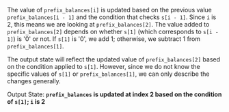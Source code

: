 The value of `prefix_balances[i]` is updated based on the previous value `prefix_balances[i - 1]` and the condition that checks `s[i - 1]`. Since `i` is 2, this means we are looking at `prefix_balances[2]`. The value added to `prefix_balances[2]` depends on whether `s[1]` (which corresponds to `s[i - 1]`) is '0' or not. If `s[1]` is '0', we add 1; otherwise, we subtract 1 from `prefix_balances[1]`.

The output state will reflect the updated value of `prefix_balances[2]` based on the condition applied to `s[1]`. However, since we do not know the specific values of `s[1]` or `prefix_balances[1]`, we can only describe the changes generally.

Output State: **`prefix_balances` is updated at index 2 based on the condition of `s[1]`; `i` is 2**